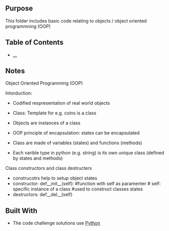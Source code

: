 ## Purpose

This folder includes basic code relating to objects / object oriented programmning (OOP)

## Table of Contents

  - [...](basic-functions.py)

## Notes
Object Oriented Programming (OOP)

Intorduction:

- Codified respresentation of real world objects
- Class: Template for e.g. coins is a class
- Objects are instances of a class
- OOP principle of encapsulation: states can be encapsulated

- Class are made of variables (states) and functions (methods)
- Each varible type in python (e.g. string) is its own unique class (defined by states and methods)

Class constructors and class destructers
- construcotrs help to setup object states
- constructor: def__init__(self): #function with self as paramenter # self: specific instance of a class #used to construct classes states
- destructors: def__del__(self)

## Built With

- The code challenge solutions use [Python](https://www.python.org/)
